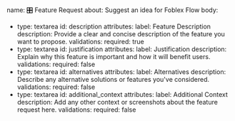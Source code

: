 name: 🎛️ Feature Request
about: Suggest an idea for Foblex Flow
body:
  - type: textarea
    id: description
    attributes:
      label: Feature Description
      description: Provide a clear and concise description of the feature you want to propose.
    validations:
      required: true
  - type: textarea
    id: justification
    attributes:
      label: Justification
      description: Explain why this feature is important and how it will benefit users.
    validations:
      required: false
  - type: textarea
    id: alternatives
    attributes:
      label: Alternatives
      description: Describe any alternative solutions or features you've considered.
    validations:
      required: false
  - type: textarea
    id: additional_context
    attributes:
      label: Additional Context
      description: Add any other context or screenshots about the feature request here.
    validations:
      required: false



